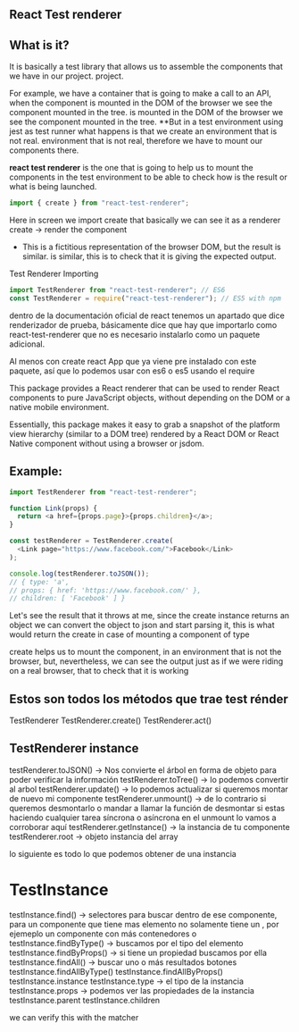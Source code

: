 ## React Test renderer

## What is it?

It is basically a test library that allows us to assemble the components that we have in our project.
project.

For example, we have a container that is going to make a call to an API, when the component is mounted in the DOM of the browser we see the component mounted in the tree.
is mounted in the DOM of the browser we see the component mounted in the tree.
\*\*But in a test environment using jest as test runner what happens is that we create an environment that is not real.
environment that is not real, therefore we have to mount our components there.

**react test renderer** is the one that is going to help us to mount the components in the test environment
to be able to check how is the result or what is being launched.

```js
import { create } from "react-test-renderer";
```

Here in screen we import create that basically we can see it as a renderer
create -> render the component <App />

- This is a fictitious representation of the browser DOM, but the result is similar.
  is similar, this is to check that it is giving the expected output.

Test Renderer
Importing

```js
import TestRenderer from "react-test-renderer"; // ES6
const TestRenderer = require("react-test-renderer"); // ES5 with npm
```

dentro de la documentación oficial de react tenemos un apartado que dice
renderizador de prueba, básicamente dice que hay que importarlo como
react-test-renderer que no es necesario instalarlo como un paquete adicional.

Al menos con create react App que ya viene pre instalado con este paquete, así que
lo podemos usar con es6 o es5 usando el require

This package provides a React renderer that can be used to render React components to pure
JavaScript objects, without depending on the DOM or a native mobile environment.

Essentially, this package makes it easy to grab a snapshot of the platform view
hierarchy (similar to a DOM tree) rendered by a React DOM or React Native component without using a browser or jsdom.

## Example:

```js
import TestRenderer from "react-test-renderer";

function Link(props) {
  return <a href={props.page}>{props.children}</a>;
}

const testRenderer = TestRenderer.create(
  <Link page="https://www.facebook.com/">Facebook</Link>
);

console.log(testRenderer.toJSON());
// { type: 'a',
// props: { href: 'https://www.facebook.com/' },
// children: [ 'Facebook' ] }
```

Let's see the result that it throws at me, since the create instance returns an object
we can convert the object to json and start parsing it, this is what
would return the create in case of mounting a component of type <a></a>

create helps us to mount the component, in an environment that is not the browser,
but, nevertheless, we can see the output just as if we were riding on a
real browser, that to check that it is working

## Estos son todos los métodos que trae test rénder

TestRenderer
TestRenderer.create()
TestRenderer.act()

## TestRenderer instance

testRenderer.toJSON() -> Nos convierte el árbol en forma de objeto para poder verificar la información
testRenderer.toTree() -> lo podemos convertir al arbol
testRenderer.update() -> lo podemos actualizar si queremos montar de nuevo mi componente
testRenderer.unmount() -> de lo contrario si queremos desmontarlo o mandar a llamar la función de desmontar
si estas haciendo cualquier tarea síncrona o asíncrona en el unmount lo vamos a corroborar aquí
testRenderer.getInstance() -> la instancia de tu componente
testRenderer.root -> objeto instancia del array

lo siguiente es todo lo que podemos obtener de una instancia

# TestInstance

testInstance.find() -> selectores para buscar dentro de ese componente, para un componente
que tiene mas elemento no solamente tiene un <a>, por ejemeplo un componente con más contenedores o
testInstance.findByType() -> buscamos por el tipo del elemento
testInstance.findByProps() -> si tiene un propiedad buscamos por ella
testInstance.findAll() -> buscar uno o más resultados
botones
testInstance.findAllByType()
testInstance.findAllByProps()
testInstance.instance
testInstance.type -> el tipo de la instancia
testInstance.props -> podemos ver las propiedades de la instancia
testInstance.parent
testInstance.children

we can verify this with the matcher
